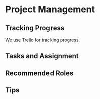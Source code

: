 # Project Management

## Tracking Progress

We use Trello for tracking progress.

## Tasks and Assignment


## Recommended Roles


## Tips
